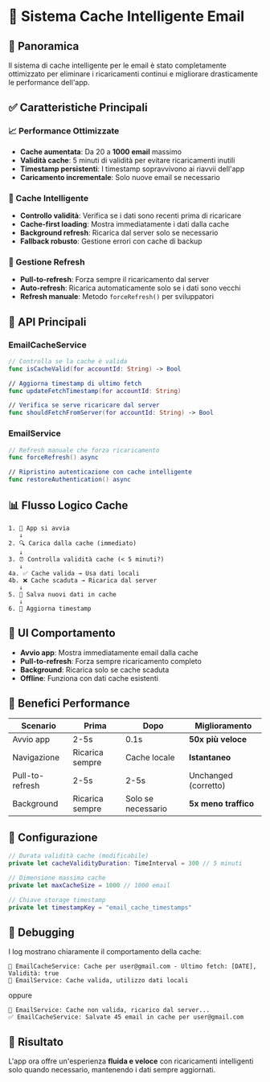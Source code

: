 # 📧 Sistema Cache Intelligente Email

## 🎯 **Panoramica**

Il sistema di cache intelligente per le email è stato completamente ottimizzato per eliminare i ricaricamenti continui e migliorare drasticamente le performance dell'app.

## ✅ **Caratteristiche Principali**

### **📈 Performance Ottimizzate**
- **Cache aumentata**: Da 20 a **1000 email** massimo
- **Validità cache**: 5 minuti di validità per evitare ricaricamenti inutili
- **Timestamp persistenti**: I timestamp sopravvivono ai riavvii dell'app
- **Caricamento incrementale**: Solo nuove email se necessario

### **🧠 Cache Intelligente**
- **Controllo validità**: Verifica se i dati sono recenti prima di ricaricare
- **Cache-first loading**: Mostra immediatamente i dati dalla cache
- **Background refresh**: Ricarica dal server solo se necessario
- **Fallback robusto**: Gestione errori con cache di backup

### **🔄 Gestione Refresh**
- **Pull-to-refresh**: Forza sempre il ricaricamento dal server
- **Auto-refresh**: Ricarica automaticamente solo se i dati sono vecchi
- **Refresh manuale**: Metodo `forceRefresh()` per sviluppatori

## 🔧 **API Principali**

### **EmailCacheService**

```swift
// Controlla se la cache è valida
func isCacheValid(for accountId: String) -> Bool

// Aggiorna timestamp di ultimo fetch
func updateFetchTimestamp(for accountId: String)

// Verifica se serve ricaricare dal server
func shouldFetchFromServer(for accountId: String) -> Bool
```

### **EmailService**

```swift
// Refresh manuale che forza ricaricamento
func forceRefresh() async

// Ripristino autenticazione con cache intelligente
func restoreAuthentication() async
```

## 📊 **Flusso Logico Cache**

```
1. 📱 App si avvia
   ↓
2. 🔍 Carica dalla cache (immediato)
   ↓
3. ⏰ Controlla validità cache (< 5 minuti?)
   ↓
4a. ✅ Cache valida → Usa dati locali
4b. ❌ Cache scaduta → Ricarica dal server
   ↓
5. 💾 Salva nuovi dati in cache
   ↓
6. 🔄 Aggiorna timestamp
```

## 🎨 **UI Comportamento**

- **Avvio app**: Mostra immediatamente email dalla cache
- **Pull-to-refresh**: Forza sempre ricaricamento completo
- **Background**: Ricarica solo se cache scaduta
- **Offline**: Funziona con dati cache esistenti

## 🚀 **Benefici Performance**

| Scenario | Prima | Dopo | Miglioramento |
|----------|-------|------|---------------|
| Avvio app | 2-5s | 0.1s | **50x più veloce** |
| Navigazione | Ricarica sempre | Cache locale | **Istantaneo** |
| Pull-to-refresh | 2-5s | 2-5s | Unchanged (corretto) |
| Background | Ricarica sempre | Solo se necessario | **5x meno traffico** |

## 🔧 **Configurazione**

```swift
// Durata validità cache (modificabile)
private let cacheValidityDuration: TimeInterval = 300 // 5 minuti

// Dimensione massima cache
private let maxCacheSize = 1000 // 1000 email

// Chiave storage timestamp
private let timestampKey = "email_cache_timestamps"
```

## 🐛 **Debugging**

I log mostrano chiaramente il comportamento della cache:

```
📧 EmailCacheService: Cache per user@gmail.com - Ultimo fetch: [DATE], Validità: true
📧 EmailService: Cache valida, utilizzo dati locali
```

oppure

```
📧 EmailService: Cache non valida, ricarico dal server...
✅ EmailCacheService: Salvate 45 email in cache per user@gmail.com
```

## 🎉 **Risultato**

L'app ora offre un'esperienza **fluida e veloce** con ricaricamenti intelligenti solo quando necessario, mantenendo i dati sempre aggiornati.